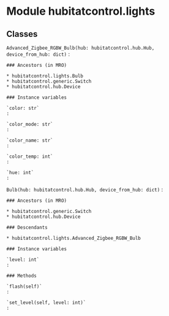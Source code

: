 Module hubitatcontrol.lights
============================

Classes
-------

`Advanced_Zigbee_RGBW_Bulb(hub: hubitatcontrol.hub.Hub, device_from_hub: dict)`
:   

    ### Ancestors (in MRO)

    * hubitatcontrol.lights.Bulb
    * hubitatcontrol.generic.Switch
    * hubitatcontrol.hub.Device

    ### Instance variables

    `color: str`
    :

    `color_mode: str`
    :

    `color_name: str`
    :

    `color_temp: int`
    :

    `hue: int`
    :

`Bulb(hub: hubitatcontrol.hub.Hub, device_from_hub: dict)`
:   

    ### Ancestors (in MRO)

    * hubitatcontrol.generic.Switch
    * hubitatcontrol.hub.Device

    ### Descendants

    * hubitatcontrol.lights.Advanced_Zigbee_RGBW_Bulb

    ### Instance variables

    `level: int`
    :

    ### Methods

    `flash(self)`
    :

    `set_level(self, level: int)`
    :